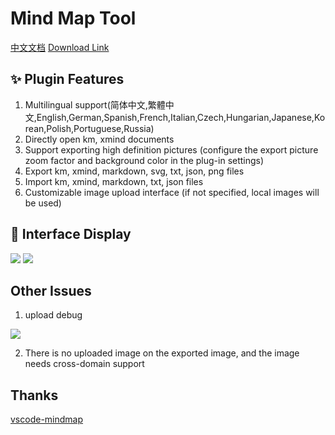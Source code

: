 # Mind Map Tool

[中文文档](https://github.com/oorzc/vscode-mindmap/blob/main/README.zh-CN.md)
[Download Link](https://marketplace.visualstudio.com/items?itemName=oorzc.mind-map)

## ✨ Plugin Features

1. Multilingual support(简体中文,繁體中文,English,German,Spanish,French,Italian,Czech,Hungarian,Japanese,Korean,Polish,Portuguese,Russia)
2. Directly open km, xmind documents
3. Support exporting high definition pictures (configure the export picture zoom factor and background color in the plug-in settings)
4. Export km, xmind, markdown, svg, txt, json, png files
5. Import km, xmind, markdown, txt, json files
6. Customizable image upload interface (if not specified, local images will be used)

## 📖 Interface Display

![](https://cdn.jsdelivr.net/gh/oorzc/public_img@main/img/2023%2F12%2F15%2F20231215115936.png)
![](https://cdn.jsdelivr.net/gh/oorzc/public_img@main/img/2023%2F12%2F15%2F20231215120032.png)

## Other Issues

1. upload debug

![](https://cdn.jsdelivr.net/gh/oorzc/public_img@main/img/2023%2F12%2F15%2F20231215124302.png)

2. There is no uploaded image on the exported image, and the image needs cross-domain support

## Thanks

[vscode-mindmap](https://github.com/souche/vscode-mindmap)